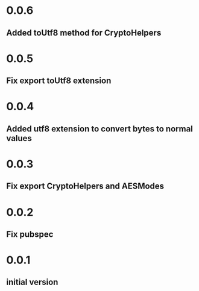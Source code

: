 
# 0.0.6

## Added toUtf8 method for CryptoHelpers

# 0.0.5

## Fix export toUtf8 extension

# 0.0.4

## Added utf8 extension to convert bytes to normal values

# 0.0.3

## Fix export CryptoHelpers and AESModes

# 0.0.2

## Fix pubspec

# 0.0.1

## initial version
